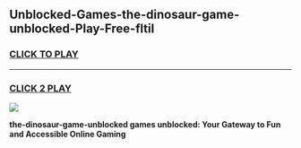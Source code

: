 
## Unblocked-Games-the-dinosaur-game-unblocked-Play-Free-fltil
<h3>
<a href="https://premium76.site?title=the-dinosaur-game-unblocked&ref=09A">CLICK TO PLAY</a></h3>
<hr>

<h3>
<a href="https://premium76.site?title=the-dinosaur-game-unblocked&ref=09A">CLICK 2 PLAY</a>
  
</h3>

<a href="https://premium76.site?title=the-dinosaur-game-unblocked&ref=09A"><img src="https://clearcache.store/games.png"></a>


**the-dinosaur-game-unblocked games unblocked: Your Gateway to Fun and Accessible Online Gaming**
